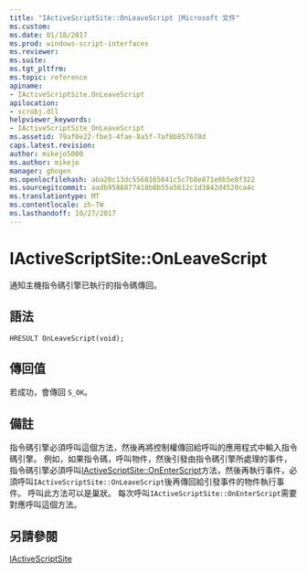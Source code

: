 ```yaml
---
title: "IActiveScriptSite::OnLeaveScript |Microsoft 文件"
ms.custom: 
ms.date: 01/18/2017
ms.prod: windows-script-interfaces
ms.reviewer: 
ms.suite: 
ms.tgt_pltfrm: 
ms.topic: reference
apiname:
- IActiveScriptSite.OnLeaveScript
apilocation:
- scrobj.dll
helpviewer_keywords:
- IActiveScriptSite_OnLeaveScript
ms.assetid: 79af0e22-fbe3-4fae-8a5f-7af8b857678d
caps.latest.revision: 
author: mikejo5000
ms.author: mikejo
manager: ghogen
ms.openlocfilehash: aba20c13dc5568165641c5c7b8e871e0b5e8f322
ms.sourcegitcommit: aadb9588877418b8b55a5612c1d3842d4520ca4c
ms.translationtype: MT
ms.contentlocale: zh-TW
ms.lasthandoff: 10/27/2017
---
```

# <a name="iactivescriptsiteonleavescript"></a>IActiveScriptSite::OnLeaveScript
通知主機指令碼引擎已執行的指令碼傳回。  
  
## <a name="syntax"></a>語法  
  
```  
HRESULT OnLeaveScript(void);  
```  
  
## <a name="return-value"></a>傳回值  
 若成功，會傳回 `S_OK`。  
  
## <a name="remarks"></a>備註  
 指令碼引擎必須呼叫這個方法，然後再將控制權傳回給呼叫的應用程式中輸入指令碼引擎。 例如，如果指令碼，呼叫物件，然後引發由指令碼引擎所處理的事件，指令碼引擎必須呼叫[IActiveScriptSite::OnEnterScript](../../winscript/reference/iactivescriptsite-onenterscript.md)方法，然後再執行事件，必須呼叫`IActiveScriptSite::OnLeaveScript`後再傳回給引發事件的物件執行事件。 呼叫此方法可以是巢狀。 每次呼叫`IActiveScriptSite::OnEnterScript`需要對應呼叫這個方法。  
  
## <a name="see-also"></a>另請參閱  
 [IActiveScriptSite](../../winscript/reference/iactivescriptsite.md)
